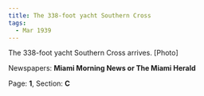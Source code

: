 ```yaml
---  
title: The 338-foot yacht Southern Cross  
tags:  
  - Mar 1939  
---  
```

  
The 338-foot yacht Southern Cross arrives. [Photo]  
  
Newspapers: **Miami Morning News or The Miami Herald**  
  
Page: **1**, Section: **C** 
